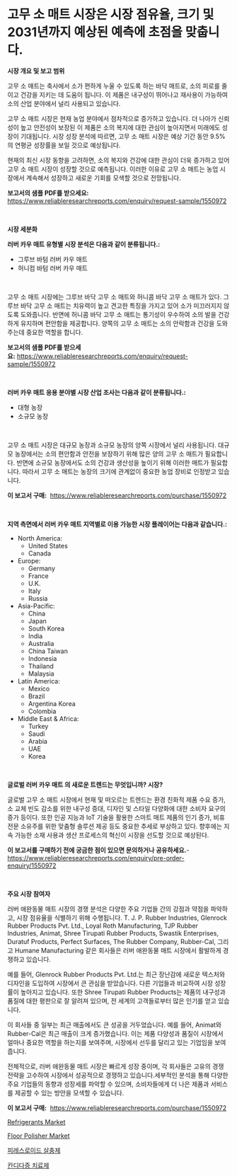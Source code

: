 <p><h1>고무 소 매트 시장은 시장 점유율, 크기 및 2031년까지 예상된 예측에 초점을 맞춥니다.</h1></p><p><strong>시장 개요 및 보고 범위</strong></p>
<p><p>고무 소 매트는 축사에서 소가 편하게 누울 수 있도록 하는 바닥 매트로, 소의 피로를 줄이고 건강을 지키는 데 도움이 됩니다. 이 제품은 내구성이 뛰어나고 재사용이 가능하여 소의 산업 분야에서 널리 사용되고 있습니다.</p><p>고무 소 매트 시장은 현재 농업 분야에서 점차적으로 증가하고 있습니다. 더 나아가 신뢰성이 높고 안전성이 보장된 이 제품은 소의 복지에 대한 관심이 높아지면서 미래에도 성장이 기대됩니다. 시장 성장 분석에 따르면, 고무 소 매트 시장은 예상 기간 동안 9.5%의 연평균 성장률을 보일 것으로 예상됩니다.</p><p>현재의 최신 시장 동향을 고려하면, 소의 복지와 건강에 대한 관심이 더욱 증가하고 있어 고무 소 매트 시장이 성장할 것으로 예측됩니다. 이러한 이유로 고무 소 매트는 농업 시장에서 계속해서 성장하고 새로운 기회를 모색할 것으로 전망됩니다.</p></p>
<p><strong>보고서의 샘플 PDF를 받으세요:</strong> <a href="https://www.reliableresearchreports.com/enquiry/request-sample/1550972">https://www.reliableresearchreports.com/enquiry/request-sample/1550972</a></p>
<p>&nbsp;</p>
<p><strong>시장 세분화</strong></p>
<p><strong>러버 카우 매트 유형별 시장 분석은 다음과 같이 분류됩니다.:</strong></p>
<p><ul><li>그루브 바텀 러버 카우 매트</li><li>허니컴 바텀 러버 카우 매트</li></ul></p>
<p>&nbsp;</p>
<p><p>고무 소 매트 시장에는 그루브 바닥 고무 소 매트와 허니콤 바닥 고무 소 매트가 있다. 그루브 바닥 고무 소 매트는 치유력이 높고 견고한 특징을 가지고 있어 소가 미끄러지지 않도록 도와줍니다. 반면에 허니콤 바닥 고무 소 매트는 통기성이 우수하여 소의 발을 건강하게 유지하며 편안함을 제공합니다. 양쪽의 고무 소 매트는 소의 안락함과 건강을 도와주는데 중요한 역할을 합니다.</p></p>
<p><strong>보고서의 샘플 PDF를 받으세요:</strong>&nbsp;<a href="https://www.reliableresearchreports.com/enquiry/request-sample/1550972">https://www.reliableresearchreports.com/enquiry/request-sample/1550972</a></p>
<p>&nbsp;</p>
<p><strong> 러버 카우 매트 응용 분야별 시장 산업 조사는 다음과 같이 분류됩니다.:</strong></p>
<p><ul><li>대형 농장</li><li>소규모 농장</li></ul></p>
<p>&nbsp;</p>
<p><p>고무 소 매트 시장은 대규모 농장과 소규모 농장의 양쪽 시장에서 널리 사용됩니다. 대규모 농장에서는 소의 편안함과 안전을 보장하기 위해 많은 양의 고무 소 매트가 필요합니다. 반면에 소규모 농장에서도 소의 건강과 생산성을 높이기 위해 이러한 매트가 필요합니다. 따라서 고무 소 매트는 농장의 크기에 관계없이 중요한 농업 장비로 인정받고 있습니다.</p></p>
<p><strong>이 보고서 구매:</strong>&nbsp; <a href="https://www.reliableresearchreports.com/purchase/1550972">https://www.reliableresearchreports.com/purchase/1550972</a></p>
<p>&nbsp;</p>
<p><strong>지역 측면에서 러버 카우 매트 지역별로 이용 가능한 시장 플레이어는 다음과 같습니다.:</strong></p>
<p><ul>
    <li>
        North America:
        <ul>
            <li>United States</li>
            <li>Canada</li>
        </ul>
    </li>
    <li>
        Europe:
        <ul>
            <li>Germany</li>
            <li>France</li>
            <li>U.K.</li>
            <li>Italy</li>
            <li>Russia</li>
        </ul>
    </li>
    <li>
        Asia-Pacific:
        <ul>
            <li>China</li>
            <li>Japan</li>
            <li>South Korea</li>
            <li>India</li>
            <li>Australia</li>
            <li>China Taiwan</li>
            <li>Indonesia</li>
            <li>Thailand</li>
            <li>Malaysia</li>
        </ul>
    </li>
    <li>
        Latin America:
        <ul>
            <li>Mexico</li>
            <li>Brazil</li>
            <li>Argentina Korea</li>
            <li>Colombia</li>
        </ul>
    </li>
    <li>
        Middle East & Africa:
        <ul>
            <li>Turkey</li>
            <li>Saudi</li>
            <li>Arabia</li>
            <li>UAE</li>
            <li>Korea</li>
        </ul>
    </li>
    </ul></p>
<p>&nbsp;</p>
<p><strong>글로벌 러버 카우 매트 의 새로운 트렌드는 무엇입니까? 시장?</strong></p>
<p><p>글로벌 고무 소 매트 시장에서 현재 및 떠오르는 트렌드는 환경 친화적 제품 수요 증가, 소 교체 빈도 감소를 위한 내구성 증대, 디자인 및 스타일 다양화에 대한 소비자 요구의 증가 등이다. 또한 인공 지능과 IoT 기술을 활용한 스마트 매트 제품의 인기 증가, 비휴 전문 소유주를 위한 맞춤형 솔루션 제공 등도 중요한 추세로 부상하고 있다. 향후에는 지속 가능한 소재 사용과 생산 프로세스의 혁신이 시장을 선도할 것으로 예상된다.</p></p>
<p><strong>이 보고서를 구매하기 전에 궁금한 점이 있으면 문의하거나 공유하세요.</strong>- <a href="https://www.reliableresearchreports.com/enquiry/pre-order-enquiry/1550972">https://www.reliableresearchreports.com/enquiry/pre-order-enquiry/1550972</a></p>
<p>&nbsp;</p>
<p><strong>주요 시장 참여자</strong></p>
<p><p>러버 애완동물 매트 시장의 경쟁 분석은 다양한 주요 기업들 간의 강점과 약점을 파악하고, 시장 점유율을 식별하기 위해 수행됩니다. T. J. P. Rubber Industries, Glenrock Rubber Products Pvt. Ltd., Loyal Roth Manufacturing, TJP Rubber Industries, Animat, Shree Tirupati Rubber Products, Swastik Enterprises, Duratuf Products, Perfect Surfaces, The Rubber Company, Rubber-Cal, 그리고 Humane Manufacturing 같은 회사들은 러버 애완동물 매트 시장에서 활발하게 경쟁하고 있습니다. </p><p>예를 들어, Glenrock Rubber Products Pvt. Ltd.는 최근 장난감에 새로운 텍스처와 디자인을 도입하여 시장에서 큰 관심을 받았습니다. 다른 기업들과 비교하여 시장 성장률이 높아지고 있습니다. 또한 Shree Tirupati Rubber Products는 제품의 내구성과 품질에 대한 평판으로 잘 알려져 있으며, 전 세계의 고객들로부터 많은 인기를 얻고 있습니다.</p><p>이 회사들 중 일부는 최근 매출에서도 큰 성공을 거두었습니다. 예를 들어, Animat와 Rubber-Cal은 최근 매출이 크게 증가했습니다. 이는 제품 다양성과 품질이 시장에서 얼마나 중요한 역할을 하는지를 보여주며, 시장에서 선두를 달리고 있는 기업임을 보여줍니다.</p><p>전체적으로, 러버 애완동물 매트 시장은 빠르게 성장 중이며, 각 회사들은 고유의 경쟁 전략을 고수하여 시장에서 성공적으로 경쟁하고 있습니다.세부적인 분석을 통해 다양한 주요 기업들의 동향과 성장세를 파악할 수 있으며, 소비자들에게 더 나은 제품과 서비스를 제공할 수 있는 방안을 모색할 수 있습니다.</p></p>
<p><strong>이 보고서 구매:</strong>&nbsp;&nbsp;<a href="https://www.reliableresearchreports.com/purchase/1550972">https://www.reliableresearchreports.com/purchase/1550972</a></p>
<p><p><a href="https://nifty-kite-d51.notion.site/Refrigerants-Market-Size-Growth-and-Forecast-from-2024-2031-fd12558810004e7cb56485dd3bb1b1f7">Refrigerants Market</a></p><p><a href="https://view.publitas.com/reportprime-1/floor-polisher-market-size-growth-and-forecast-from-2024-2031/">Floor Polisher Market</a></p><p><a href="https://github.com/Skyleitney456456/Market-Research-Report-List-1/blob/main/12252596497.md">피레스로이드 살충제</a></p><p><a href="https://github.com/iansanftyord09878/Market-Research-Report-List-1/blob/main/75331136498.md">칸디다증 치료제</a></p></p>

